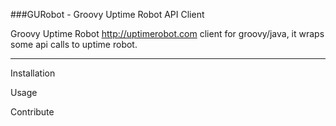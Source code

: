 ###GURobot - Groovy Uptime Robot API Client

Groovy Uptime Robot http://uptimerobot.com client for groovy/java, it wraps some api calls to uptime robot.

----------
Installation

Usage

Contribute

